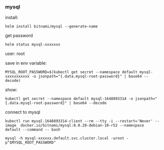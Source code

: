 ### mysql
install:

`helm install bitnami/mysql --generate-name`

get password

`helm status mysql-xxxxxxx`

user: root

save in env variable:

`MYSQL_ROOT_PASSWORD=$(kubectl get secret --namespace default mysql-xxxxxxxxxxx -o jsonpath="{.data.mysql-root-password}" | base64 --decode)`

show:

`kubectl get secret --namespace default mysql-1648893314 -o jsonpath="{.data.mysql-root-password}" | base64 --decode`

connect to mysql

`kubectl run mysql-1648893314-client --rm --tty -i --restart='Never' --image  docker.io/bitnami/mysql:8.0.28-debian-10-r52 --namespace default --command -- bash`


`mysql -h mysql-xxxxxx.default.svc.cluster.local -uroot -p"$MYSQL_ROOT_PASSWORD"`